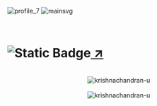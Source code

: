 ![profile_7](https://cdn.jsdelivr.net/gh/krishnachandran-u/krishnachandran-u@main/assets/images/name.png)
<img src = "https://krishnachandran-u.github.io/krishnachandran-u/assets/images/main.svg?sanitize=false" alt = "mainsvg">
<br>
<!--
<div align = "center">
  <img src = "https://img.shields.io/badge/SOFTWARE%20DEVELOPER-teal?style=for-the-badge"/>
  <img src = "https://img.shields.io/badge/FRONTEND-teal?style=for-the-badge" />
  <img src = "https://img.shields.io/badge/MACHINE%20LEARNING-teal?style=for-the-badge" />
</div>
-->
<br>

# ![Static Badge](https://img.shields.io/badge/currently%20working%20on%20'textrade'-purple?style=for-the-badge)[ ↗](https://textrade.irfan.live/)

<br>
<div align="center">
  <img src="https://github-readme-streak-stats.herokuapp.com/?user=krishnachandran-u" alt="krishnachandran-u" />
</div>
<br>
<div align="center">
  <img src="https://github-readme-stats.vercel.app/api?username=krishnachandran-u&show_icons=true&locale=en" alt="krishnachandran-u" />
</div>

